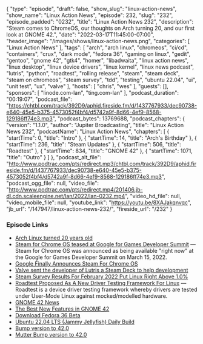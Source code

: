 {
  "type": "episode",
  "draft": false,
  "show_slug": "linux-action-news",
  "show_name": "Linux Action News",
  "episode": 232,
  "slug": "232",
  "episode_padded": "0232",
  "title": "Linux Action News 232",
  "description": "Steam comes to ChromeOS, our thoughts on Arch turning 20, and our first look at GNOME 42.",
  "date": "2022-03-17T11:45:00-07:00",
  "header_image": "/images/shows/linux-action-news.png",
  "categories": [
    "Linux Action News"
  ],
  "tags": [
    "arch",
    "arch linux",
    "chromeos",
    "ci/cd",
    "containers",
    "crux",
    "dark mode",
    "fedora 36",
    "gaming on linux",
    "gedit",
    "gentoo",
    "gnome 42",
    "gtk4",
    "homer",
    "libadwaita",
    "linux action news",
    "linux desktop",
    "linux device drivers",
    "linux kernel",
    "linux news podcast",
    "lutris",
    "python",
    "roadtest",
    "rolling release",
    "steam",
    "steam deck",
    "steam on chromeos",
    "steam survey",
    "tdd",
    "testing",
    "ubuntu 22.04",
    "ui",
    "unit test",
    "ux",
    "valve"
  ],
  "hosts": [
    "chris",
    "wes"
  ],
  "guests": [],
  "sponsors": [
    "linode.com-lan",
    "ting.com-lan"
  ],
  "podcast_duration": "00:19:07",
  "podcast_file": "https://chtbl.com/track/392D9/aphid.fireside.fm/d/1437767933/dec90738-e640-45e5-b375-4573052f4bf4/d5742a9f-8d66-4ef9-8568-129186ff74e3.mp3",
  "podcast_bytes": 13769688,
  "podcast_chapters": {
    "version": "1.1.0",
    "author": "Jupiter Broadcasting",
    "title": "Linux Action News 232",
    "podcastName": "Linux Action News",
    "chapters": [
      {
        "startTime": 0,
        "title": "Intro"
      },
      {
        "startTime": 14,
        "title": "Arch's Birthday"
      },
      {
        "startTime": 236,
        "title": "Steam Updates"
      },
      {
        "startTime": 506,
        "title": "Roadtest"
      },
      {
        "startTime": 834,
        "title": "GNOME 42"
      },
      {
        "startTime": 1071,
        "title": "Outro"
      }
    ]
  },
  "podcast_alt_file": "http://www.podtrac.com/pts/redirect.mp3/chtbl.com/track/392D9/aphid.fireside.fm/d/1437767933/dec90738-e640-45e5-b375-4573052f4bf4/d5742a9f-8d66-4ef9-8568-129186ff74e3.mp3",
  "podcast_ogg_file": null,
  "video_file": "http://www.podtrac.com/pts/redirect.mp4/201406.jb-dl.cdn.scaleengine.net/lan/2022/lan-0232.mp4",
  "video_hd_file": null,
  "video_mobile_file": null,
  "youtube_link": "https://youtu.be/8XAJakqnvqc",
  "jb_url": "/147947/linux-action-news-232/",
  "fireside_url": "/232"
}


### Episode Links

  * [Arch Linux turned 20 years old](https://archlinux.org/retro/2002/ "Arch Linux turned 20 years old")
  * [Steam for Chrome OS teased at Google for Games Developer Summit](https://www.androidcentral.com/steam-chrome-os-launch "Steam for Chrome OS teased at Google for Games Developer Summit") — Steam for Chrome OS was announced as being available "right now" at the Google for Games Developer Summit on March 15, 2022.
  * [Google Finally Announces Steam For Chrome OS](https://www.phoronix.com/scan.php?page=news_item&px=Steam-For-Chrome-OS "Google Finally Announces Steam For Chrome OS")
  * [Valve sent the developer of Lutris a Steam Deck to help development](https://www.gamingonlinux.com/2022/03/valve-sent-the-developer-of-lutris-a-steam-deck-to-help-development/ "Valve sent the developer of Lutris a Steam Deck to help development")
  * [Steam Survey Results For February 2022 Put Linux Right Above 1.0%](https://www.phoronix.com/scan.php?page=news_item&px=Steam-Survey-February-2022 "Steam Survey Results For February 2022 Put Linux Right Above 1.0%")
  * [Roadtest Proposed As A New Driver Testing Framework For Linux](https://www.phoronix.com/scan.php?page=news_item&px=Roadtest-Linux-Driver-Testing "Roadtest Proposed As A New Driver Testing Framework For Linux") — Roadtest is a device driver testing framework whereby drivers are tested under User-Mode Linux against mocked/modelled hardware. 
  * [GNOME 42 News](https://gitlab.gnome.org/GNOME/gnome-shell/-/blob/main/NEWS#L25 "GNOME 42 News")
  * [The Best New Features in GNOME 42](https://www.omgubuntu.co.uk/2022/03/gnome-42-best-new-features "The Best New Features in GNOME 42")
  * [Download Fedora 36 Beta](https://fedoraproject.org/wiki/Test_Results:Fedora_36_Beta_1.1_Installation?rd=Test_Results:Current_Installation_Test#How_to_test "Download Fedora 36 Beta")
  * [Ubuntu 22.04 LTS (Jammy Jellyfish) Daily Build](https://cdimage.ubuntu.com/daily-live/current/ "Ubuntu 22.04 LTS \(Jammy Jellyfish\) Daily Build")
  * [Bump version to 42.0](https://gitlab.gnome.org/GNOME/gnome-shell/-/commit/44b4b02c3f772a50e6f8b8fd2dca6d9dc3a98725 "Bump version to 42.0")
  * [Mutter Bump version to 42.0](https://gitlab.gnome.org/GNOME/mutter/-/commit/9249aba72a5c4454894c08735a4963ca1665e34d "Mutter Bump version to 42.0")


